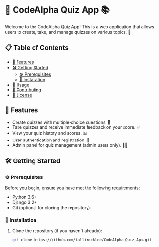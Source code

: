 # 🧠 CodeAlpha Quiz App 📚

Welcome to the CodeAlpha Quiz App! This is a web application that allows users to create, take, and manage quizzes on various topics. 🚀

## 📋 Table of Contents

- [🚀 Features](#-features)
- [🛠️ Getting Started](#%EF%B8%8F-getting-started)
  - [⚙️ Prerequisites](#%EF%B8%8F-prerequisites)
  - [🔧 Installation](#-installation)
- [📝 Usage](#-usage)
- [🤝 Contributing](#-contributing)
- [📜 License](#-license)

## 🚀 Features

- Create quizzes with multiple-choice questions. 📝
- Take quizzes and receive immediate feedback on your score. ✅
- View your quiz history and scores. 📊
- User authentication and registration. 🔐
- Admin panel for quiz management (admin users only). 🧑‍💼

## 🛠️ Getting Started

### ⚙️ Prerequisites

Before you begin, ensure you have met the following requirements:

- Python 3.6+
- Django 3.2+
- Git (optional for cloning the repository)

### 🔧 Installation

1. Clone the repository (if you haven't already):

   ```bash
   git clone https://github.com/tallirocklee/CodeAlpha_Quiz_App.git
